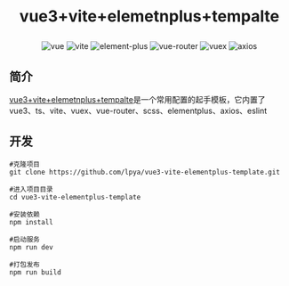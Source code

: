 <h1>
  <p align="center">
    vue3+vite+elemetnplus+tempalte
  </p>
</h1>

<p align="center">
  <img alt="vue" src="https://img.shields.io/badge/vue-v3.2.25-brightgreen" />
  <img alt="vite" src="https://img.shields.io/npm/v/vite?label=vite&logo=vite" />
  <img alt="element-plus" src="https://img.shields.io/npm/v/element-plus?label=element-plus" />
  <img alt="vue-router" src="https://img.shields.io/badge/vue--router-v4.0.12-green" />
  <img alt="vuex" src="https://img.shields.io/badge/vuex-v4.0.2-blue" />
  <img alt="axios" src="https://img.shields.io/npm/v/axios?label=axios" />
</p>

## 简介

[vue3+vite+elemetnplus+tempalte](https://github.com/lpya/vue3-vite-elementplus-template)是一个常用配置的起手模板，它内置了vue3、ts、vite、vuex、vue-router、scss、elementplus、axios、eslint

## 开发

```shell
#克隆项目
git clone https://github.com/lpya/vue3-vite-elementplus-template.git

#进入项目目录
cd vue3-vite-elementplus-template

#安装依赖
npm install

#启动服务
npm run dev

#打包发布
npm run build
```